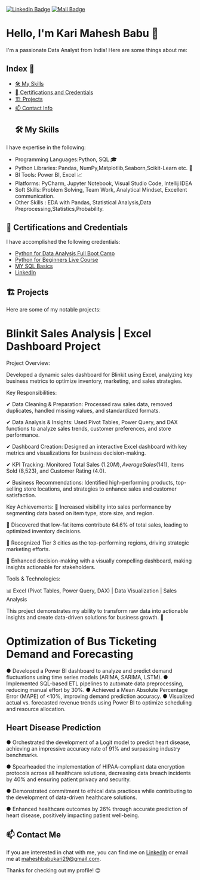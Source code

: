 [![Linkedin Badge](https://img.shields.io/badge/-LinkedIn-blue?logo=Linkedin&logoColor=white&link=https://www.linkedin.com/in/kari-mahesh-babu-54980a20a)](https://www.linkedin.com/in/kari-mahesh-babu-54980a20a)
[![Mail Badge](https://img.shields.io/badge/Gmail-d14836?logo=Gmail&logoColor=white&link=mailto:maheshbabukari29@gmail.com)](mailto:maheshbabukari29@gmail.com)

# Hello, I'm Kari Mahesh Babu  👋
I'm a passionate Data Analyst from India! Here are some things about me:
## Index 📑
- [🛠️ My Skills](#%EF%B8%8F-my-skills)
- [🌱 Certifications and Credentials](#-certifications-and-credentials)
- [🏗️ Projects](#%EF%B8%8F-projects)
- [📫 Contact Info](#-contact-me)
  ## 🛠️ My Skills
I have expertise in the following:
- Programming Languages:Python, SQL 🎓
- Python Libraries: Pandas, NumPy,Matplotlib,Seaborn,Scikit-Learn etc. 🐍
- BI Tools: Power BI, Excel 📈
- Platforms: PyCharm, Jupyter Notebook, Visual Studio Code, Intellij IDEA
- Soft Skills: Problem Solving, Team Work, Analytical Mindset, Excellent communication.
- Other Skills : EDA with Pandas, Statistical Analysis,Data Preprocessing,Statistics,Probability.
## 🌱 Certifications and Credentials
I have accomplished the following credentials:
  - [Python for Data Analysis Full Boot Camp](https://www.udemy.com/certificate/UC-5a79cb02-e525-4c3f-b5af-dfe93529874b/)
  - [Python for Beginners Live Course](https://www.mygreatlearning.com/certificate/FLTPKHCK)
  -  [MY SQL Basics](https://www.mygreatlearning.com/certificate/QTAZELNJ)
  - [LinkedIn](https://www.linkedin.com/in/kari-mahesh-babu-54980a20a)




## 🏗️ Projects
Here are some of my notable projects:

# Blinkit Sales Analysis | Excel Dashboard Project

Project Overview:

Developed a dynamic sales dashboard for Blinkit using Excel, analyzing key business metrics to optimize inventory, marketing, and sales strategies.

Key Responsibilities:

✔ Data Cleaning & Preparation: Processed raw sales data, removed duplicates, handled missing values, and standardized formats.

✔ Data Analysis & Insights: Used Pivot Tables, Power Query, and DAX functions to analyze sales trends, customer preferences, and store performance.

✔ Dashboard Creation: Designed an interactive Excel dashboard with key metrics and visualizations for business decision-making.

✔ KPI Tracking: Monitored Total Sales ($1.20M), Average Sales ($141), Items Sold (8,523), and Customer Rating (4.0).

✔ Business Recommendations: Identified high-performing products, top-selling store locations, and strategies to enhance sales and customer satisfaction.


Key Achievements:
🎯 Increased visibility into sales performance by segmenting data based on item type, store size, and region.

🎯 Discovered that low-fat items contribute 64.6% of total sales, leading to optimized inventory decisions.

🎯 Recognized Tier 3 cities as the top-performing regions, driving strategic marketing efforts.

🎯 Enhanced decision-making with a visually compelling dashboard, making insights actionable for stakeholders.

Tools & Technologies:

📊 Excel (Pivot Tables, Power Query, DAX) | Data Visualization | Sales Analysis

This project demonstrates my ability to transform raw data into actionable insights and create data-driven solutions for business growth. 🚀

# Optimization of Bus Ticketing Demand and Forecasting
● Developed a Power BI dashboard to analyze and predict demand fluctuations using time series models (ARIMA, SARIMA, LSTM). 
● Implemented SQL-based ETL pipelines to automate data preprocessing, reducing manual effort by 30%. 
● Achieved a Mean Absolute Percentage Error (MAPE) of <10%, improving demand prediction accuracy. 
● Visualized actual vs. forecasted revenue trends using Power BI to optimize scheduling and resource allocation.

## Heart Disease Prediction 
● Orchestrated the development of a Logit model to predict heart disease, achieving an impressive accuracy rate of 91% and
surpassing industry benchmarks.

● Spearheaded the implementation of HIPAA-compliant data encryption protocols across all healthcare solutions, decreasing
data breach incidents by 40% and ensuring patient privacy and security.

● Demonstrated commitment to ethical data practices while contributing to the development of data-driven healthcare solutions.

● Enhanced healthcare outcomes by 26% through accurate prediction of heart disease, positively impacting patient well-being.

## 📫 Contact Me
If you are interested in chat with me, you can find me on [LinkedIn](https://www.linkedin.com/in/kari-mahesh-babu-54980a20a/) or email me at maheshbabukari29@gmail.com.

Thanks for checking out my profile! 😊

  

